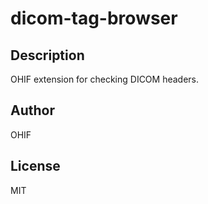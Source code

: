 # dicom-tag-browser 
## Description 
OHIF extension for checking DICOM headers. 
## Author 
OHIF 
## License 
MIT